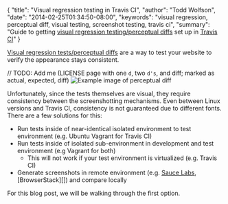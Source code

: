 {
  "title": "Visual regression testing in Travis CI",
  "author": "Todd Wolfson",
  "date": "2014-02-25T01:34:50-08:00",
  "keywords": "visual regression, perceptual diff, visual testing, screenshot testing, travis ci",
  "summary": "Guide to getting [visual regression testing/perceptual diffs](http://youtu.be/UMnZiTL0tUc) set up in [Travis CI](https://travis-ci.org/)"
}

[Visual regression tests/perceptual diffs][pdiff-presentation] are a way to test your website to verify the appearance stays consistent.

[pdiff-presentation]: http://youtu.be/UMnZiTL0tUc

// TODO: Add me (LICENSE page with one `d`, two `d's`, and diff; marked as actual, expected, diff)
![Example image of perceptual diff]()

Unfortunately, since the tests themselves are visual, they require consistency between the screenshotting mechanisms. Even between Linux versions and Travis CI, consistency is not guaranteed due to different fonts. There are a few solutions for this:

- Run tests inside of near-identical isolated environment to test environment (e.g. Ubuntu Vagrant for Travis CI)
- Run tests inside of isolated sub-environment in development and test environment (e.g Vagrant for both)
    - This will not work if your test environment is virtualized (e.g. Travis CI)
- Generate screenshots in remote environment (e.g. [Sauce Labs][], [BrowserStack][]) and compare locally

[Sauce Labs]: https://saucelabs.com/
[Browser Stack]: http://www.browserstack.com/

For this blog post, we will be walking through the first option.

